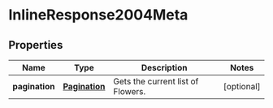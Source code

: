 
# InlineResponse2004Meta

## Properties
Name | Type | Description | Notes
------------ | ------------- | ------------- | -------------
**pagination** | [**Pagination**](Pagination.md) | Gets the current list of Flowers. |  [optional]



